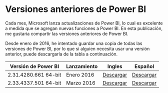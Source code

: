 # Versiones anteriores de Power BI

Cada mes, Microsoft lanza actualizaciones de Power BI, lo cual es excelente a medida que se agregan nuevas funciones a Power BI. En esta publicación, me gustaría compartir las versiones anteriores de Power BI.

Desde enero de 2016, he intentado guardar una copia de todas las versiones de Power BI, por lo que si alguien necesita usar una versión anterior, puede descargarla de la tabla a continuación.

| Versión de Power BI  | Lanzamiento | Ingles | Español |
| ------------- | ------------- | ------------- | ------------- |
| 2.31.4280.661 64-bit  | Enero 2016  | [Descargar](http://google.com) | [Descargar](http://google.com) |
| 2.33.4337.501 64-bit	| Marzo 2016  | [Descargar](http://google.com) | [Descargar](http://google.com) |